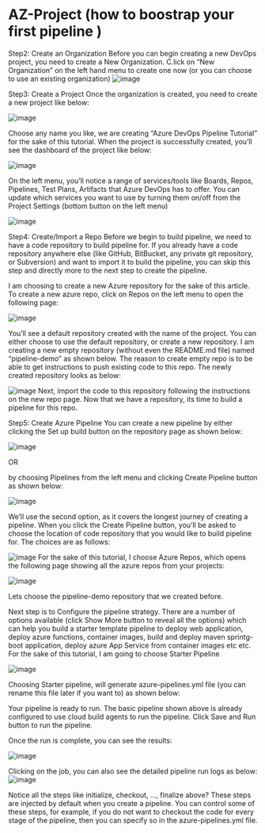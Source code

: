 # AZ-Project (how to boostrap your first pipeline )
Step2: Create an Organization
Before you can begin creating a new DevOps project, you need to create a New Organization. C.lick on “New Organization” on the left hand menu to create one now (or you can choose to use an existing organization)
![image](https://github.com/Dmtry32/AZ-Project/assets/88732558/d2943d32-657d-4de8-88b3-5f4c90f1f888)

Step3: Create a Project
Once the organization is created, you need to create a new project like below:

![image](https://github.com/Dmtry32/AZ-Project/assets/88732558/22032d45-b0c3-4408-ace0-66c9a1202dae)

Choose any name you like, we are creating “Azure DevOps Pipeline Tutorial” for the sake of this tutorial. When the project is successfully created, you’ll see the dashboard of the project like below:


![image](https://github.com/Dmtry32/AZ-Project/assets/88732558/3afe962f-e1bd-4414-a764-18a035f74cde)

On the left menu, you’ll notice a range of services/tools like Boards, Repos, Pipelines, Test Plans, Artifacts that Azure DevOps has to offer. You can update which services you want to use by turning them on/off from the Project Settings (bottom button on the left menu)

![image](https://github.com/Dmtry32/AZ-Project/assets/88732558/2a11ea85-9b22-40cb-ad47-7fde0fd85484)

Step4: Create/Import a Repo
Before we begin to build pipeline, we need to have a code repository to build pipeline for. If you already have a code repository anywhere else (like GitHub, BitBucket, any private git repository, or Subversion) and want to import it to build the pipeline, you can skip this step and directly more to the next step to create the pipeline.

I am choosing to create a new Azure repository for the sake of this article. To create a new azure repo, click on Repos on the left menu to open the following page:

![image](https://github.com/Dmtry32/AZ-Project/assets/88732558/4e5c4494-d93e-4865-a9c0-43f3ee0e4582)

You’ll see a default repository created with the name of the project. You can either choose to use the default repository, or create a new repository. I am creating a new empty repository (without even the README.md file) named “pipeline-demo” as shown below. The reason to create empty repo is to be able to get instructions to push existing code to this repo. The newly created repository looks as below:

![image](https://github.com/Dmtry32/AZ-Project/assets/88732558/5bc57757-5cb3-424c-a908-845004c2b90c)
Next, import the code to this repository following the instructions on the new repo page. Now that we have a repository, its time to build a pipeline for this repo.

Step5: Create Azure Pipeline
You can create a new pipeline by either clicking the Set up build button on the repository page as shown below:

![image](https://github.com/Dmtry32/AZ-Project/assets/88732558/f21161ce-46bd-4172-8825-28b8c3540ebf)

OR

by choosing Pipelines from the left menu and clicking Create Pipeline button as shown below:

![image](https://github.com/Dmtry32/AZ-Project/assets/88732558/97df9780-f83c-4f8a-81f1-76b43279ce01)

We’ll use the second option, as it covers the longest journey of creating a pipeline. When you click the Create Pipeline button, you’ll be asked to choose the location of code repository that you would like to build pipeline for. The choices are as follows:

![image](https://github.com/Dmtry32/AZ-Project/assets/88732558/21a2b19d-d7fa-4cd6-8b3d-19f127e8cae8)
For the sake of this tutorial, I choose Azure Repos, which opens the following page showing all the azure repos from your projects:

![image](https://github.com/Dmtry32/AZ-Project/assets/88732558/fc8a6be4-eadb-4fd7-a23f-276b9940079a)

Lets choose the pipeline-demo repository that we created before.

Next step is to Configure the pipeline strategy. There are a number of options available (click Show More button to reveal all the options) which can help you build a starter template pipeline to deploy web application, deploy azure functions, container images, build and deploy maven sprintg-boot application, deploy azure App Service from container images etc etc. For the sake of this tutorial, I am going to choose Starter Pipeline

![image](https://github.com/Dmtry32/AZ-Project/assets/88732558/958c08e0-6125-4034-9153-6204b912b0a7)

Choosing Starter pipeline, will generate azure-pipelines.yml file (you can rename this file later if you want to) as shown below:


Your pipeline is ready to run. The basic pipeline shown above is already configured to use cloud build agents to run the pipeline. Click Save and Run button to run the pipeline.


Once the run is complete, you can see the results:

![image](https://github.com/Dmtry32/AZ-Project/assets/88732558/87d7c489-8c7b-41be-bd48-1863b550c4b2)

Clicking on the job, you can also see the detailed pipeline run logs as below:
![image](https://github.com/Dmtry32/AZ-Project/assets/88732558/ff3609c6-9ea3-4d4a-a20f-43718e6d44f7)


Notice all the steps like initialize, checkout, …, finalize above? These steps are injected by default when you create a pipeline. You can control some of these steps, for example, if you do not want to checkout the code for every stage of the pipeline, then you can specify so in the azure-pipelines.yml file.







